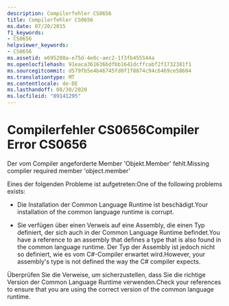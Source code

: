 ```yaml
---
description: Compilerfehler CS0656
title: Compilerfehler CS0656
ms.date: 07/20/2015
f1_keywords:
- CS0656
helpviewer_keywords:
- CS0656
ms.assetid: e695280a-e75d-4e8c-aec2-1f3fb455544a
ms.openlocfilehash: 91eaca361636bdfbb1641dcffcabf2f1732381f1
ms.sourcegitcommit: d579fb5e4b46745fd0f1f8874c94c6469ce58604
ms.translationtype: MT
ms.contentlocale: de-DE
ms.lasthandoff: 08/30/2020
ms.locfileid: "89141295"
---
```

# <a name="compiler-error-cs0656"></a><span data-ttu-id="e8a06-103">Compilerfehler CS0656</span><span class="sxs-lookup"><span data-stu-id="e8a06-103">Compiler Error CS0656</span></span>
<span data-ttu-id="e8a06-104">Der vom Compiler angeforderte Member 'Objekt.Member' fehlt.</span><span class="sxs-lookup"><span data-stu-id="e8a06-104">Missing compiler required member 'object.member'</span></span>  
  
 <span data-ttu-id="e8a06-105">Eines der folgenden Probleme ist aufgetreten:</span><span class="sxs-lookup"><span data-stu-id="e8a06-105">One of the following problems exists:</span></span>  
  
- <span data-ttu-id="e8a06-106">Die Installation der Common Language Runtime ist beschädigt.</span><span class="sxs-lookup"><span data-stu-id="e8a06-106">Your installation of the common language runtime is corrupt.</span></span>  
  
- <span data-ttu-id="e8a06-107">Sie verfügen über einen Verweis auf eine Assembly, die einen Typ definiert, der sich auch in der Common Language Runtime befindet.</span><span class="sxs-lookup"><span data-stu-id="e8a06-107">You have a reference to an assembly that defines a type that is also found in the common language runtime.</span></span> <span data-ttu-id="e8a06-108">Der Typ der Assembly ist jedoch nicht so definiert, wie es vom C#-Compiler erwartet wird.</span><span class="sxs-lookup"><span data-stu-id="e8a06-108">However, your assembly's type is not defined the way the C# compiler expects.</span></span>  
  
 <span data-ttu-id="e8a06-109">Überprüfen Sie die Verweise, um sicherzustellen, dass Sie die richtige Version der Common Language Runtime verwenden.</span><span class="sxs-lookup"><span data-stu-id="e8a06-109">Check your references to ensure that you are using the correct version of the common language runtime.</span></span>
